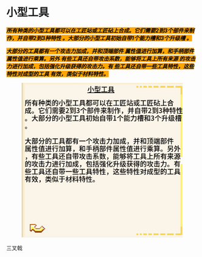 # 小型工具

_<mark style="background-color:orange;">**所有种类的小型工具都可以在工匠站或工匠砧上合成。它们需要2到3个部件来制作，并自带2到3种特性 。大部分的小型工具初始自带1个能力槽和3个升级槽 。**</mark>_

_<mark style="background-color:orange;">**大部分的工具都有一个攻击力加成，并和顶端部件 属性值进行加算，和手柄部件属性值进行乘算。另外 有些工具还自带攻击系数，能够将工具上所有来源 的攻击力进行加成，包括强化升级获得的攻击力。有 些工具还自带一些工具特性，这些特性对成型的工具 有效，类似于材料特性。**</mark>_

<figure><img src="../../.gitbook/assets/屏幕截图 2025-03-03 184327.png" alt=""><figcaption></figcaption></figure>

三叉戟
